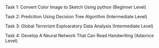 Task 1: Convert Color Image to Sketch Using python (Beginner Level)


Task 2: Predcition Using Decision Tree Algorithm (Intermediate Level)


Task 3: Global Terrorism Exploaratory Data Analysis (Intermediate Level)


Task 4: Develop A Neural Network That Can Read Handwriting (Adavnce Level)
